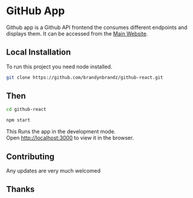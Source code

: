 # GitHub App

Github app is a Github API frontend the consumes different endpoints and displays them. It can be accessed from the [Main Website](https://github-remotemore.web.app).

## Local Installation

To run this project you need node installed.

```bash
git clone https://github.com/brandynbrandz/github-react.git 
```

## Then

```bash
cd github-react

npm start
```

This Runs the app in the development mode.\
Open [http://localhost:3000](http://localhost:3000) to view it in the browser.

## Contributing
Any updates are very much welcomed

## Thanks